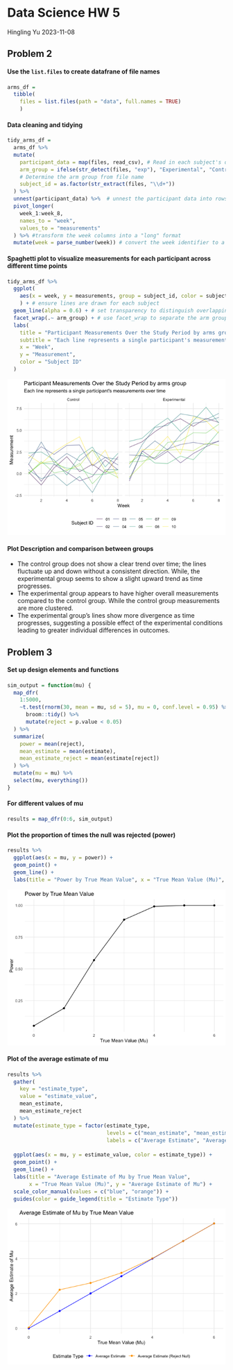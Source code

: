 Data Science HW 5
================
Hingling Yu
2023-11-08

## Problem 2

#### Use the `list.files` to create datafrane of file names

``` r
arms_df = 
  tibble(
    files = list.files(path = "data", full.names = TRUE)
    ) 
```

#### Data cleaning and tidying

``` r
tidy_arms_df = 
  arms_df %>% 
  mutate(
    participant_data = map(files, read_csv), # Read in each subject's data from the csv file
    arm_group = ifelse(str_detect(files, "exp"), "Experimental", "Control"), 
    # Determine the arm group from file name
    subject_id = as.factor(str_extract(files, "\\d+"))
  ) %>% 
  unnest(participant_data) %>%  # unnest the participant data into rows
  pivot_longer(
    week_1:week_8, 
    names_to = "week", 
    values_to = "measurements"
  ) %>% #transform the week columns into a "long" format
  mutate(week = parse_number(week)) # convert the week identifier to a numeric value
```

#### Spaghetti plot to visualize measurements for each participant across different time points

``` r
tidy_arms_df %>%
  ggplot(
    aes(x = week, y = measurements, group = subject_id, color = subject_id)
    ) + # ensure lines are drawn for each subject
  geom_line(alpha = 0.6) + # set transparency to distinguish overlapping lines
  facet_wrap(.~ arm_group) + # use facet_wrap to separate the arm groups into different panels
  labs(
    title = "Participant Measurements Over the Study Period by arms group",
    subtitle = "Each line represents a single participant's measurements over time",
    x = "Week",
    y = "Measurement",
    color = "Subject ID"
  )
```

![](p8105_hw5_ay2600_files/figure-gfm/unnamed-chunk-3-1.png)<!-- -->

#### Plot Description and comparison between groups

- The control group does not show a clear trend over time; the lines
  fluctuate up and down without a consistent direction. While, the
  experimental group seems to show a slight upward trend as time
  progresses.
- The experimental group appears to have higher overall measurements
  compared to the control group. While the control group measurements
  are more clustered.
- The experimental group’s lines show more divergence as time
  progresses, suggesting a possible effect of the experimental
  conditions leading to greater individual differences in outcomes.

## Problem 3

#### Set up design elements and functions

``` r
sim_output = function(mu) {
  map_dfr(
    1:5000, 
    ~t.test(rnorm(30, mean = mu, sd = 5), mu = 0, conf.level = 0.95) %>%
      broom::tidy() %>%
      mutate(reject = p.value < 0.05)
  ) %>%
  summarize(
    power = mean(reject),
    mean_estimate = mean(estimate),
    mean_estimate_reject = mean(estimate[reject])
  ) %>%
  mutate(mu = mu) %>%
  select(mu, everything())
}
```

#### For different values of mu

``` r
results = map_dfr(0:6, sim_output)
```

#### Plot the proportion of times the null was rejected (power)

``` r
results %>% 
  ggplot(aes(x = mu, y = power)) +
  geom_point() +
  geom_line() +
  labs(title = "Power by True Mean Value", x = "True Mean Value (Mu)", y = "Power")
```

![](p8105_hw5_ay2600_files/figure-gfm/unnamed-chunk-6-1.png)<!-- -->

#### Plot of the average estimate of mu

``` r
results %>%
  gather(
    key = "estimate_type", 
    value = "estimate_value", 
    mean_estimate, 
    mean_estimate_reject
  ) %>%
  mutate(estimate_type = factor(estimate_type, 
                                levels = c("mean_estimate", "mean_estimate_reject"),
                                labels = c("Average Estimate", "Average Estimate (Reject Null)"))) %>%
  
  ggplot(aes(x = mu, y = estimate_value, color = estimate_type)) +
  geom_point() +
  geom_line() +
  labs(title = "Average Estimate of Mu by True Mean Value",
       x = "True Mean Value (Mu)", y = "Average Estimate of Mu") +
  scale_color_manual(values = c("blue", "orange")) +
  guides(color = guide_legend(title = "Estimate Type"))
```

![](p8105_hw5_ay2600_files/figure-gfm/unnamed-chunk-7-1.png)<!-- -->

